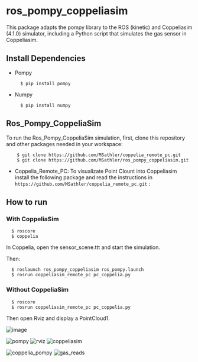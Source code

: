 # ros_pompy_coppeliasim

This package adapts the pompy library to the ROS (kinetic) and Coppeliasim (4.1.0) simulator, including a Python script that simulates the gas sensor in Coppeliasim.

## Install Dependencies

- Pompy

        $ pip install pompy
 
- Numpy

        $ pip install numpy
        

        

## Ros_Pompy_CoppeliaSim

To run the Ros_Pompy_CoppeliaSim simulation, first, clone this repository and other packages needed in your workspace:

        $ git clone https://github.com/MSathler/coppelia_remote_pc.git
        $ git clone https://github.com/MSathler/ros_pompy_coppeliasim.git
        
- Coppelia_Remote_PC: To visualizate Point Clount into Coppeliasim install the following package and read the instructions in ```https://github.com/MSathler/coppelia_remote_pc.git``` : 


## How to run

### With CoppeliaSim
      $ roscore
      $ coppelia

In Coppelia, open the sensor_scene.ttt and start the simulation.

Then:

      $ roslaunch ros_pompy_coppeliasim ros_pompy.launch
      $ rosrun coppeliasim_remote_pc pc_coppelia.py
      
### Without CoppeliaSim

      $ roscore
      $ rosrun coppeliasim_remote_pc pc_coppelia.py

Then open Rviz and display a PointCloud1.

![image](https://user-images.githubusercontent.com/51409770/123549195-488bd580-d73e-11eb-8e00-312e3f6944a8.png)


![pompy](https://user-images.githubusercontent.com/51409770/99056417-0a5bf000-2579-11eb-9a98-98a2aac2451d.jpeg)
![rviz](https://user-images.githubusercontent.com/51409770/99056416-09c35980-2579-11eb-8083-e73a60de5a8e.jpeg)
![coppeliasim](https://user-images.githubusercontent.com/51409770/99056413-08922c80-2579-11eb-8e2b-b7fa872212be.jpeg)

![coppelia_pompy](https://user-images.githubusercontent.com/51409770/99057666-e26d8c00-257a-11eb-9f62-ecbc1bc0f2d2.png)
![gas_reads](https://user-images.githubusercontent.com/51409770/99057712-ef8a7b00-257a-11eb-9806-33f55dbee320.png)



